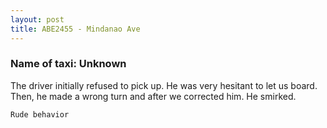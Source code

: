 ```yaml
---
layout: post
title: ABE2455 - Mindanao Ave
---
```


### Name of taxi: Unknown

The driver initially refused to pick up. He was very hesitant to let us board. Then, he made a wrong turn and after we corrected him. He smirked.

```Rude behavior```
